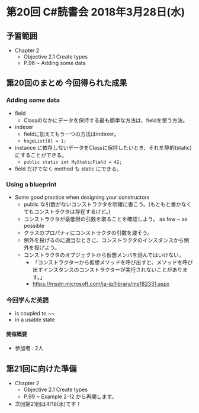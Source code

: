 # 第20回 C#読書会 2018年3月28日(水)

## 予習範囲

* Chapter 2
    * Objective 2.1 Create types
    * P.96 ~ Adding some data

## 第20回のまとめ 今回得られた成果

### Adding some data

* field
     * Classのなかにデータを保持する最も簡単な方法は、fieldを使う方法。
* indexer
    * fieldに加えてもう一つの方法はindexer。
    * `hogeList[0] = 1;`
* instance に依存しないデータをClassに保持したいとき、それを静的(static)にすることができる。
    * `public static int MyStaticField = 42;`
* field だけでなく method も static にできる。

### Using a blueprint

* Some good practice when designing your constructors
    * public な引数がないコンストラクタを明確に書こう。(もともと書かなくてもコンストラクタは存在するけど。)
    * コンストラクタが最低限の引数を取ることを確認しよう。 as few ~ as possible
    * クラスのプロパティにコンストラクタの引数を渡そう。
    * 例外を投げるのに適当なときに、コンストラクタのインスタンスから例外を投げよう。
    * コンストラクタのオブジェクトから仮想メンバを読んではいけない。
         * 「コンストラクターから仮想メソッドを呼び出すと、メソッドを呼び出すインスタンスのコンストラクターが実行されないことがあります。」
         * https://msdn.microsoft.com/ja-jp/library/ms182331.aspx

### 今回学んだ英語

* is coupled to ~~
* in a usable state

#### 開催概要

* 参加者 : 2人

## 第21回に向けた準備

* Chapter 2
    * Objective 2.1 Create types
    * P.99 ~ Example 2-12 から再開します。
* 次回第21回は4/18(水)です！
